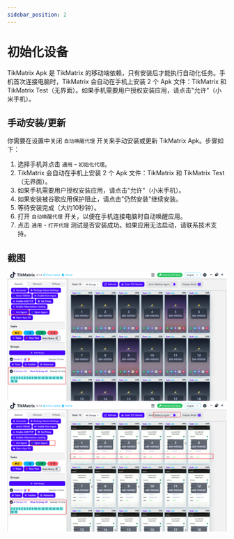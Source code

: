```yaml
---
sidebar_position: 2
---
```


# 初始化设备

TikMatrix Apk 是 TikMatrix 的移动端依赖，只有安装后才能执行自动化任务。手机首次连接电脑时，TikMatrix 会自动在手机上安装 2 个 Apk 文件：TikMatrix 和 TikMatrix Test（无界面）。如果手机需要用户授权安装应用，请点击"允许"（小米手机）。

## 手动安装/更新

你需要在设置中关闭 `自动唤醒代理` 开关来手动安装或更新 TikMatrix Apk。步骤如下：

1. 选择手机并点击 `通用` - `初始化代理`。
2. TikMatrix 会自动在手机上安装 2 个 Apk 文件：TikMatrix 和 TikMatrix Test（无界面）。
3. 如果手机需要用户授权安装应用，请点击"允许"（小米手机）。
4. 如果安装被谷歌应用保护阻止，请点击"仍然安装"继续安装。
5. 等待安装完成（大约10秒钟）。
6. 打开 `自动唤醒代理` 开关，以便在手机连接电脑时自动唤醒应用。
7. 点击 `通用` - `打开代理` 测试是否安装成功。如果应用无法启动，请联系技术支持。

## 截图

![init-1.png](../img/init-1.png)
![init-2.png](../img/init-2.png)
